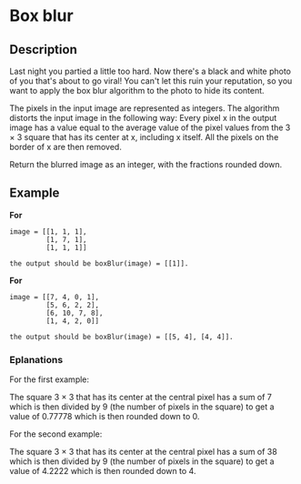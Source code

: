 # Box blur

## Description

Last night you partied a little too hard. Now there's a black and white photo of you that's about to go viral! You can't let this ruin your reputation, so you want to apply the box blur algorithm to the photo to hide its content.

The pixels in the input image are represented as integers. The algorithm distorts the input image in the following way: Every pixel x in the output image has a value equal to the average value of the pixel values from the 3 × 3 square that has its center at x, including x itself. All the pixels on the border of x are then removed.

Return the blurred image as an integer, with the fractions rounded down.

## Example

**For**

```
image = [[1, 1, 1],
         [1, 7, 1],
         [1, 1, 1]]

the output should be boxBlur(image) = [[1]].
```

**For**

```
image = [[7, 4, 0, 1],
         [5, 6, 2, 2],
         [6, 10, 7, 8],
         [1, 4, 2, 0]]

the output should be boxBlur(image) = [[5, 4], [4, 4]].
```

### Eplanations

For the first example:

The square 3 × 3 that has its center at the central pixel has a sum of 7 which is then divided by 9 (the number of pixels in the square) to get a value of 0.77778 which is then rounded down to 0.

For the second example:

The square 3 × 3 that has its center at the central pixel has a sum of 38 which is then divided by 9 (the number of pixels in the square) to get a value of 4.2222 which is then rounded down to 4.
